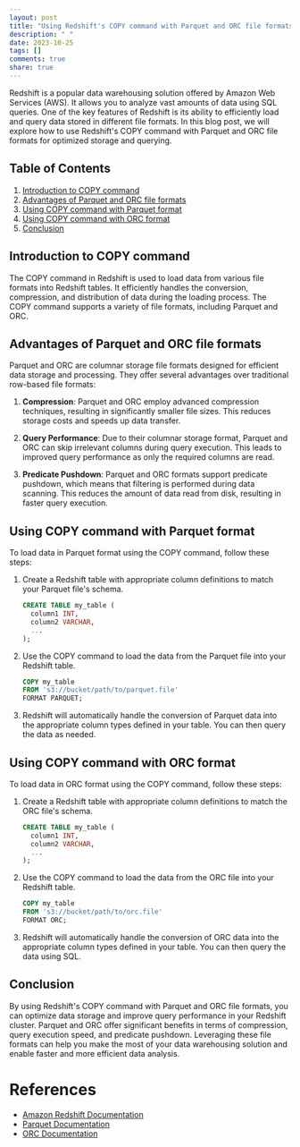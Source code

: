 ```yaml
---
layout: post
title: "Using Redshift's COPY command with Parquet and ORC file formats for optimized storage and querying."
description: " "
date: 2023-10-25
tags: []
comments: true
share: true
---
```


Redshift is a popular data warehousing solution offered by Amazon Web Services (AWS). It allows you to analyze vast amounts of data using SQL queries. One of the key features of Redshift is its ability to efficiently load and query data stored in different file formats. In this blog post, we will explore how to use Redshift's COPY command with Parquet and ORC file formats for optimized storage and querying.

## Table of Contents
1. [Introduction to COPY command](#introduction-to-copy-command)
2. [Advantages of Parquet and ORC file formats](#advantages-of-parquet-and-orc-file-formats)
3. [Using COPY command with Parquet format](#using-copy-command-with-parquet-format)
4. [Using COPY command with ORC format](#using-copy-command-with-orc-format)
5. [Conclusion](#conclusion)

## Introduction to COPY command
The COPY command in Redshift is used to load data from various file formats into Redshift tables. It efficiently handles the conversion, compression, and distribution of data during the loading process. The COPY command supports a variety of file formats, including Parquet and ORC.

## Advantages of Parquet and ORC file formats
Parquet and ORC are columnar storage file formats designed for efficient data storage and processing. They offer several advantages over traditional row-based file formats:

1. **Compression**: Parquet and ORC employ advanced compression techniques, resulting in significantly smaller file sizes. This reduces storage costs and speeds up data transfer.

2. **Query Performance**: Due to their columnar storage format, Parquet and ORC can skip irrelevant columns during query execution. This leads to improved query performance as only the required columns are read.

3. **Predicate Pushdown**: Parquet and ORC formats support predicate pushdown, which means that filtering is performed during data scanning. This reduces the amount of data read from disk, resulting in faster query execution.

## Using COPY command with Parquet format
To load data in Parquet format using the COPY command, follow these steps:

1. Create a Redshift table with appropriate column definitions to match your Parquet file's schema.
   ```sql
   CREATE TABLE my_table (
     column1 INT,
     column2 VARCHAR,
     ...
   );
   ```

2. Use the COPY command to load the data from the Parquet file into your Redshift table.
   ```sql
   COPY my_table
   FROM 's3://bucket/path/to/parquet.file'
   FORMAT PARQUET;
   ```

3. Redshift will automatically handle the conversion of Parquet data into the appropriate column types defined in your table. You can then query the data as needed.

## Using COPY command with ORC format
To load data in ORC format using the COPY command, follow these steps:

1. Create a Redshift table with appropriate column definitions to match the ORC file's schema.
   ```sql
   CREATE TABLE my_table (
     column1 INT,
     column2 VARCHAR,
     ...
   );
   ```

2. Use the COPY command to load the data from the ORC file into your Redshift table.
   ```sql
   COPY my_table
   FROM 's3://bucket/path/to/orc.file'
   FORMAT ORC;
   ```

3. Redshift will automatically handle the conversion of ORC data into the appropriate column types defined in your table. You can then query the data using SQL.

## Conclusion
By using Redshift's COPY command with Parquet and ORC file formats, you can optimize data storage and improve query performance in your Redshift cluster. Parquet and ORC offer significant benefits in terms of compression, query execution speed, and predicate pushdown. Leveraging these file formats can help you make the most of your data warehousing solution and enable faster and more efficient data analysis.

# References
- [Amazon Redshift Documentation](https://docs.aws.amazon.com/redshift)
- [Parquet Documentation](https://parquet.apache.org/documentation/latest)
- [ORC Documentation](https://orc.apache.org/docs)
